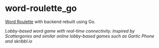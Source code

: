 # word-roulette_go
[Word Roulette](https://github.com/gschussler/word-roulette) with backend rebuilt using Go.

_Lobby-based word game with real-time connectivity. Inspired by Scattergories and similar online lobby-based games such as Gartic Phone and skribbl.io_
